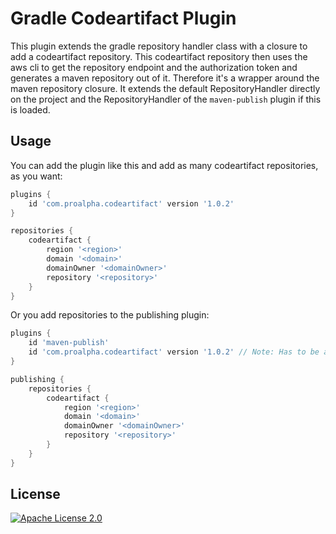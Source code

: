 # Gradle Codeartifact Plugin

This plugin extends the gradle repository handler class with a closure to add a codeartifact repository.
This codeartifact repository then uses the aws cli to get the repository endpoint and the authorization token and generates a maven repository out of it.
Therefore it's a wrapper around the maven repository closure.
It extends the default RepositoryHandler directly on the project and the RepositoryHandler of the `maven-publish` plugin if this is loaded.

## Usage

You can add the plugin like this and add as many codeartifact repositories, as you want:

```groovy
plugins {
    id 'com.proalpha.codeartifact' version '1.0.2'
}

repositories {
    codeartifact {
        region '<region>'
        domain '<domain>'
        domainOwner '<domainOwner>'
        repository '<repository>'
    }
}
```

Or you add repositories to the publishing plugin:

```groovy
plugins {
    id 'maven-publish'
    id 'com.proalpha.codeartifact' version '1.0.2' // Note: Has to be added after maven-publish
}

publishing {
    repositories {
        codeartifact {
            region '<region>'
            domain '<domain>'
            domainOwner '<domainOwner>'
            repository '<repository>'
        }
    }
}
```

## License

[![Apache License 2.0](https://img.shields.io/badge/License-Apache_2.0-blue.svg)](LICENSE)
